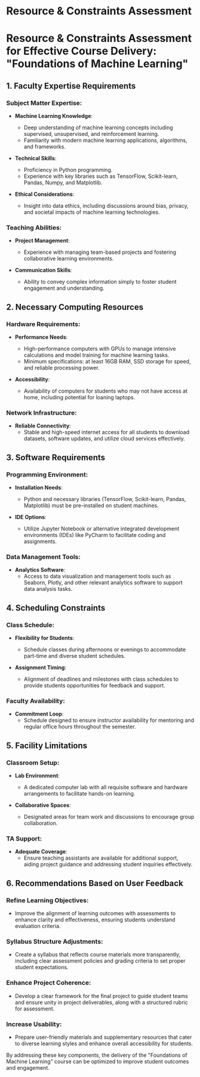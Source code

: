 Resource & Constraints Assessment
=================================

# Resource & Constraints Assessment for Effective Course Delivery: "Foundations of Machine Learning"

## 1. Faculty Expertise Requirements

### Subject Matter Expertise:
- **Machine Learning Knowledge**: 
  - Deep understanding of machine learning concepts including supervised, unsupervised, and reinforcement learning.
  - Familiarity with modern machine learning applications, algorithms, and frameworks.
  
- **Technical Skills**:
  - Proficiency in Python programming.
  - Experience with key libraries such as TensorFlow, Scikit-learn, Pandas, Numpy, and Matplotlib.

- **Ethical Considerations**:
  - Insight into data ethics, including discussions around bias, privacy, and societal impacts of machine learning technologies.

### Teaching Abilities:
- **Project Management**:
  - Experience with managing team-based projects and fostering collaborative learning environments. 

- **Communication Skills**:
  - Ability to convey complex information simply to foster student engagement and understanding.

## 2. Necessary Computing Resources

### Hardware Requirements:
- **Performance Needs**:
  - High-performance computers with GPUs to manage intensive calculations and model training for machine learning tasks.
  - Minimum specifications: at least 16GB RAM, SSD storage for speed, and reliable processing power.

- **Accessibility**:
  - Availability of computers for students who may not have access at home, including potential for loaning laptops.

### Network Infrastructure:
- **Reliable Connectivity**:
  - Stable and high-speed internet access for all students to download datasets, software updates, and utilize cloud services effectively.

## 3. Software Requirements

### Programming Environment:
- **Installation Needs**:
  - Python and necessary libraries (TensorFlow, Scikit-learn, Pandas, Matplotlib) must be pre-installed on student machines.
  
- **IDE Options**:
  - Utilize Jupyter Notebook or alternative integrated development environments (IDEs) like PyCharm to facilitate coding and assignments.

### Data Management Tools:
- **Analytics Software**:
  - Access to data visualization and management tools such as Seaborn, Plotly, and other relevant analytics software to support data analysis tasks.

## 4. Scheduling Constraints

### Class Schedule:
- **Flexibility for Students**:
  - Schedule classes during afternoons or evenings to accommodate part-time and diverse student schedules.
  
- **Assignment Timing**:
  - Alignment of deadlines and milestones with class schedules to provide students opportunities for feedback and support.

### Faculty Availability:
- **Commitment Loop**:
  - Schedule designed to ensure instructor availability for mentoring and regular office hours throughout the semester.

## 5. Facility Limitations

### Classroom Setup:
- **Lab Environment**:
  - A dedicated computer lab with all requisite software and hardware arrangements to facilitate hands-on learning.
  
- **Collaborative Spaces**:
  - Designated areas for team work and discussions to encourage group collaboration.

### TA Support:
- **Adequate Coverage**:
  - Ensure teaching assistants are available for additional support, aiding project guidance and addressing student inquiries effectively.

## 6. Recommendations Based on User Feedback

### Refine Learning Objectives:
- Improve the alignment of learning outcomes with assessments to enhance clarity and effectiveness, ensuring students understand evaluation criteria.

### Syllabus Structure Adjustments:
- Create a syllabus that reflects course materials more transparently, including clear assessment policies and grading criteria to set proper student expectations.

### Enhance Project Coherence:
- Develop a clear framework for the final project to guide student teams and ensure unity in project deliverables, along with a structured rubric for assessment.

### Increase Usability:
- Prepare user-friendly materials and supplementary resources that cater to diverse learning styles and enhance overall accessibility for students.

By addressing these key components, the delivery of the "Foundations of Machine Learning" course can be optimized to improve student outcomes and engagement.